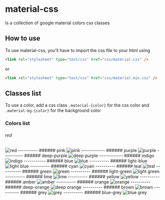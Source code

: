 # material-css
Is a collection of google material colors css classes

## How to use
To use material-css, you'll have to import the css file to your html using
```html
<link rel="stylesheet" type="text/css" href="css/material.css" />
```
or
```html
<link rel="stylesheet" type="text/css" href="css/material.min.css" />
```
## Classes list
To use a color, add a css class `.material-{color}` for the css color and `.material-bg-{color}` for the background color
### Colors list

###### red
<img src='http://s7.postimg.org/nabaj6div/red.jpg' border='0' alt="red" />
----------
###### pink
<img src='http://s7.postimg.org/nxa78paev/pink.jpg' border='0' alt="pink" />
------------
###### purple
<img src='http://s7.postimg.org/vid8465fb/purple.jpg' border='0' alt="purple" />
----------
###### deep-purple
<img src='http://s7.postimg.org/5ljjrk1rr/deep_purple.jpg' border='0' alt="deep purple" />
------------
###### indigo
<img src='http://s7.postimg.org/qotgzb8xj/indigo.jpg' border='0' alt="indigo" />
-----------
###### blue
<img src='http://s7.postimg.org/rsdlb9tkn/blue.jpg' border='0' alt="blue" />
----------
###### light-blue
<img src='http://s7.postimg.org/jco0trqpj/light_blue.jpg' border='0' alt="light blue" />
----------
###### cyan
<img src='http://s7.postimg.org/p8hyh660n/cyan.jpg' border='0' alt="cyan" />
----------
###### teal
<img src='http://s7.postimg.org/dtgvyt4af/teal.jpg' border='0' alt="teal" />
----------
###### green
<img src='http://s7.postimg.org/jvt431i47/green.jpg' border='0' alt="green" />
----------
###### light-green
<img src='http://s7.postimg.org/sa45ddtrr/light_green.jpg' border='0' alt="light green" />
----------
###### lime
<img src='http://s7.postimg.org/6c7ojlerb/lime.jpg' border='0' alt="lime" />
----------
###### yellow
<img src='http://s7.postimg.org/sj1q3b6k7/yellow.jpg' border='0' alt="yellow" />
----------
###### amber
<img src='http://s7.postimg.org/7opdlhc6v/amber.jpg' border='0' alt="amber" />
----------
###### orange
<img src='http://s7.postimg.org/tk1ysfnjr/orange.jpg' border='0' alt="orange" />
----------
###### deep-orange
<img src='http://s7.postimg.org/6hbft9m2f/deep_orange.jpg' border='0' alt="deep orange" />
----------
###### brown
<img src='http://s7.postimg.org/5qipnhjp3/brown.jpg' border='0' alt="brown" />
----------
###### grey
<img src='http://s7.postimg.org/q2zwpgohj/grey.jpg' border='0' alt="grey" />
----------
###### blue-grey
<img src='http://s7.postimg.org/cfp93i513/blue_grey.jpg' border='0' alt="blue grey" />
